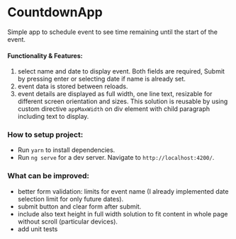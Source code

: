 # CountdownApp
Simple app to schedule event to see time remaining until the start of the event.

#### Functionality & Features:
1. select name and date to display event. Both fields are required, Submit by pressing enter or selecting date if name is already set.
2. event data is stored between reloads.
3. event details are displayed as full width, one line text, resizable for different screen orientation and sizes. This solution is reusable by using custom directive `appMaxWidth` on div element with child paragraph including text to display.
### How to setup project:

- Run `yarn` to install dependencies.
- Run `ng serve` for a dev server. Navigate to `http://localhost:4200/`.

### What can be improved:
- better form validation: limits for event name (I already implemented date selection limit for only future dates).
- submit button and clear form after submit.
- include also text height in full width solution to fit content in whole page without scroll (particular devices).
- add unit tests
